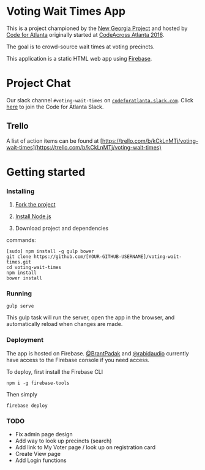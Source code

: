 # Voting Wait Times App

This is a project championed by the [New Georgia Project](http://newgeorgiaproject.org/) and hosted by [Code for Atlanta](http://www.codeforatlanta.org/) originally started at [CodeAcross Atlanta 2016](https://nvite.com/CodeAcross/b1aa). 

The goal is to crowd-source wait times at voting precincts.

This application is a static HTML web app using [Firebase](https://firebase.com).

# Project Chat

Our slack channel `#voting-wait-times` on [`codeforatlanta.slack.com`](https://codeforatlanta.slack.com).
Click [here](https://slack.codeforatlanta.org) to join the Code for Atlanta Slack.

## Trello

A list of action items can be found at [https://trello.com/b/kCkLnMTj/voting-wait-times](https://trello.com/b/kCkLnMTj/voting-wait-times)

# Getting started

### Installing

1. [Fork the project](https://github.com/codeforatlanta/voting-wait-times#fork-destination-box)

2. [Install Node.js](https://nodejs.org/en/)

3. Download project and dependencies

commands:

    [sudo] npm install -g gulp bower
    git clone https://github.com/[YOUR-GITHUB-USERNAME]/voting-wait-times.git
    cd voting-wait-times
    npm install
    bower install

### Running

    gulp serve

This gulp task will run the server, open the app in the browser, and automatically reload when changes are made.

### Deployment

The app is hosted on Firebase. [@BrantPadak](https://github.com/BrantPadak) and [@rabidaudio](https://github.com/rabidaudio) currently have access to the Firebase console if you need access.

To deploy, first install the Firebase CLI

    npm i -g firebase-tools

Then simply

    firebase deploy

### TODO

- Fix admin page design
- Add way to look up precincts (search)
- Add link to My Voter page / look up on registration card
- Create View page
- Add Login functions
